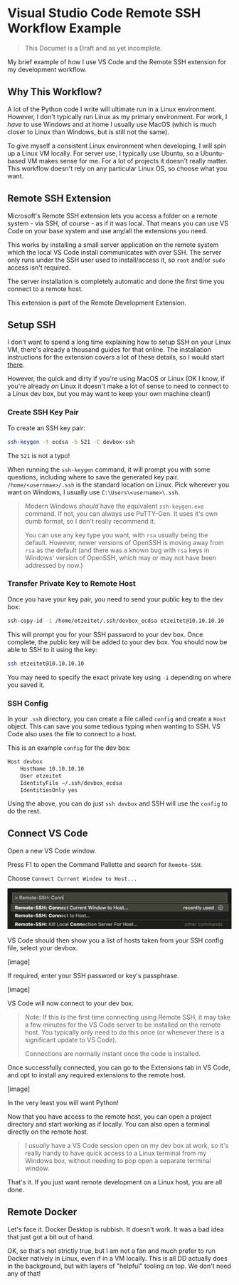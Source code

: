# Visual Studio Code Remote SSH Workflow Example

> This Documet is a Draft and as yet incomplete.

My brief example of how I use VS Code and the Remote SSH extension for my development workflow.

## Why This Workflow?

A lot of the Python code I write will ultimate run in a Linux environment. However, I don't typically run Linux as my primary environment. For work, I *have* to use Windows and at home I usually use MacOS (which is much closer to Linux than Windows, but is still not the same).

To give myself a consistent Linux environment when developing, I will spin up a Linux VM locally. For server use, I typically use Ubuntu, so a Ubuntu-based VM makes sense for me. For a lot of projects it doesn't really matter. This workflow doesn't rely on any particular Linux OS, so choose what you want.

## Remote SSH Extension

Microsoft's Remote SSH extension lets you access a folder on a remote system - via SSH, of course - as if it was local. That means you can use VS Code on your base system and use any/all the extensions you need.

This works by installing a small server application on the remote system which the local VS Code install communicates with over SSH. The server only runs under the SSH user used to install/access it, so `root` and/or `sudo` access isn't required.

The server installation is completely automatic and done the first time you connect to a remote host.

This extension is part of the Remote Development Extension.

## Setup SSH

I don't want to spend a long time explaining how to setup SSH on your Linux VM, there's already a thousand guides for that online. The installation instructions for the extension covers a lot of these details, so I would start [there](https://code.visualstudio.com/docs/remote/ssh).

However, the quick and dirty if you're using MacOS or Linux (OK I know, if you're already *on* Linux it doesn't make a lot of sense to need to connect to a Linux dev box, but you may want to keep your own machine clean!)

### Create SSH Key Pair

To create an SSH key pair:

```bash
ssh-keygen -t ecdsa -b 521 -C devbox-ssh
```

The `521` is not a typo!

When running the `ssh-keygen` command, it will prompt you with some questions, including where to save the generated key pair. `/home/<usernmae>/.ssh` is the standard location on Linux. Pick wherever you want on Windows, I usually use `C:\Users\<username>\.ssh`.

> Modern Windows *should* have the equivalent `ssh-keygen.exe` command. If not, you can always use PuTTY-Gen. It uses it's own dumb format, so I don't really recommend it.
>
> You can use any key type you want, with `rsa` usually being the default. However, newer versions of OpenSSH is moving away from `rsa` as the default (and there was a known bug with `rsa` keys in Windows' version of OpenSSH, which may or may not have been addressed by now.)

### Transfer Private Key to Remote Host

Once you have your key pair, you need to send your public key to the dev box:

```bash
ssh-copy-id -i /home/etzeitet/.ssh/devbox_ecdsa etzeitet@10.10.10.10
```

This will prompt you for your SSH password to your dev box. Once complete, the public key will be added to your dev box. You should now be able to SSH to it using the key:

```bash
ssh etzeitet@10.10.10.10
```

You may need to specify the exact private key using `-i` depending on where you saved it.

### SSH Config

In your `.ssh` directory, you can create a file called `config` and create a `Host` object. This can save you some tedious typing when wanting to SSH. VS Code also uses the file to connect to a host.

This is an example `config` for the dev box:

```ssh
Host devbox
    HostName 10.10.10.10
    User etzeitet
    IdentityFile ~/.ssh/devbox_ecdsa
    IdentitiesOnly yes
```

Using the above, you can do just `ssh devbox` and SSH will use the `config` to do the rest.

## Connect VS Code

Open a new VS Code window.

Press F1 to open the Command Pallette and search for `Remote-SSH`.

Choose `Connect Current Window to Host...`

![connect to host](images/image_01_connect-to-host.png "Connect Current Window to Host")

VS Code should then show you a list of hosts taken from your SSH config file, select your devbox.

[image]

If required, enter your SSH password or key's passphrase.

[image]

VS Code will now connect to your dev box.

> Note: If this is the first time connecting using Remote SSH, it may take a few minutes for the VS Code server to be installed on the remote host. You typically only need to do this once (or whenever there is a significant update to VS Code).
>
> Connections are normally instant once the code is installed.

Once successfully connected, you can go to the Extensions tab in VS Code, and opt to install any required extensions to the remote host.

[image]

In the very least you will want Python!

Now that you have access to the remote host, you can open a project directory and start working as if locally. You can also open a terminal directly on the remote host.

> I *usually* have a VS Code session open on my dev box at work, so it's really handy to have quick access to a Linux terminal from my Windows box, without needing to pop open a separate terminal window.

That's it. If you just want remote development on a Linux host, you are all done.

## Remote Docker

Let's face it. Docker Desktop is rubbish. It doesn't work. It was a bad idea that just got a bit out of hand.

OK, so that's not strictly true, but I am not a fan and much prefer to run Docker natively in Linux, even if in a VM locally. This is all DD actually does in the background, but with layers of "helpful" tooling on top. We don't need any of that!
